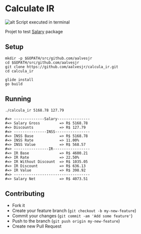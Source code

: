 # Calculate IR
![alt Script executed in terminal](https://s30.postimg.org/5notbsgld/Captura_de_tela_de_2017_01_03_21_55_04.png)

Projet to test [Salary](https://github.com/aalvesjr/salary) package

## Setup

```
mkdir -p $GOPATH/src/github.com/aalvesjr
cd $GOPATH/src/github.com/aalvesjr
git clone https://github.com/aalvesjr/calcula_ir.git
cd calcula_ir

glide install
go build
```

## Running

```
./calcula_ir 5168.78 127.79

#=> --------------Salary---------------
#=> Salary Gross         => R$ 5168.78
#=> Discounts            => R$ 127.79
#=> ---------------INSS----------------
#=> INSS Base            => R$ 5168.78
#=> INSS Rate            => 11.00%
#=> INSS Value           => R$ 568.57
#=> ----------------IR-----------------
#=> IR Base              => R$ 4600.21
#=> IR Rate              => 22.50%
#=> IR Without Discount  => R$ 1035.05
#=> IR Discount          => R$ 636.13
#=> IR Value             => R$ 398.92
#=> -----------------------------------
#=> Salary Net           => R$ 4073.51

```

## Contributing
- Fork it
- Create your feature branch (`git checkout -b my-new-feature`)
- Commit your changes (`git commit -am 'Add some feature'`)
- Push to the branch (`git push origin my-new-feature`)
- Create new Pull Request
